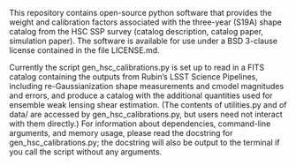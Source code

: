 This repository contains open-source python software that provides the weight and calibration factors associated with the three-year (S19A) shape catalog from the HSC SSP survey (catalog description, catalog paper, simulation paper). The software is available for use under a BSD 3-clause license contained in the file LICENSE.md.

Currently the script gen_hsc_calibrations.py is set up to read in a FITS catalog containing the outputs from Rubin’s LSST Science Pipelines, including re-Gaussianization shape measurements and cmodel magnitudes and errors, and produce a catalog with the additional quantities used for ensemble weak lensing shear estimation. (The contents of utilities.py and of data/ are accessed by gen_hsc_calibrations.py, but users need not interact with them directly.) For information about dependencies, command-line arguments, and memory usage, please read the docstring for gen_hsc_calibrations.py; the docstring will also be output to the terminal if you call the script without any arguments.
